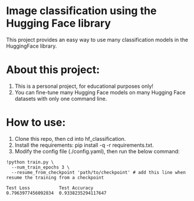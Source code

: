 # Image classification using the Hugging Face library
This project provides an easy way to use many classification models in the HuggingFace library.
# About this project:
1. This is a personal project, for educational purposes only!
2. You can fine-tune many Hugging Face models on many Hugging Face datasets with only one command line.
# How to use:
1. Clone this repo, then cd into hf_classification.
2. Install the requirements: pip install -q -r requirements.txt.
3. Modify the config file (./config.yaml), then run the below command:
```
!python train.py \
  --num_train_epochs 3 \
  --resume_from_checkpoint 'path/to/checkpoint' # add this line when resume the training from a checkpoint
```
```
Test Loss	        Test Accuracy
0.7963977456092834	0.9338235294117647
```
